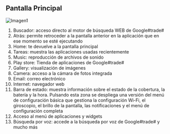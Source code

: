 ## Pantalla Principal

![Imagen1](http://static.energysistem.com/images/manuals/42238/55912f398979f.jpg)

1. Buscador: acceso directo al motor de búsqueda WEB de Google#trade#
2. Atrás: permite retroceder a la pantalla anterior en la aplicación que en ese momento se esté ejecutando
3. Home: te devuelve a la pantalla principal
4. Tareas: muestra las aplicaciones usadas recientemente
5. Music: reproducción de archivos de sonido
6. Play store: Tienda de aplicaciones de Google#trade#
7. Gallery: visualización de imágenes
8. Camera: acceso a la cámara de fotos integrada
9. Email: correo electrónico
10. Internet: navegador web
11. Barra de estado: muestra información sobre el estado de la cobertura, la batería y la hora. Pulsando esta zona se despliega una versión del menú de configuración básica que gestiona la configuración Wi-Fi, el giroscopio, el brillo de la pantalla, las notificaciones y el menú de configuración completa
12. Acceso al menú de aplicaciones y widgets
13. Búsqueda por voz: accede a la búsqueda por voz de Google#trade# y mucho más
